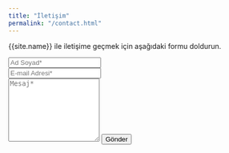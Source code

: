 ```yaml
---
title: "İletişim"
permalink: "/contact.html"
---
```


<form action="https://formspree.io/{{site.email}}" method="POST">    
<p class="mb-4">{{site.name}} ile iletişime geçmek için aşağıdaki formu doldurun.</p>
<div class="form-group row">
<div class="col-md-6">
<input class="form-control" type="text" name="name" placeholder="Ad Soyad*" required>
</div>
<div class="col-md-6">
<input class="form-control" type="email" name="_replyto" placeholder="E-mail Adresi*" required>
</div>
</div>
<textarea rows="8" class="form-control mb-3" name="message" placeholder="Mesaj*" required></textarea>    
<input class="btn btn-success" type="submit" value="Gönder">
</form>